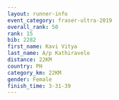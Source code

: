 ```yaml
---
layout: runner-info 
event_category: fraser-ultra-2019 
overall_rank: 50
rank: 15
bib: 2282
first_name: Kavi Vitya
last_name: A/p Kathiravelo
distance: 22KM
country: PH
category_km: 22KM
gender: Female
finish_time: 3-31-39
---
```

